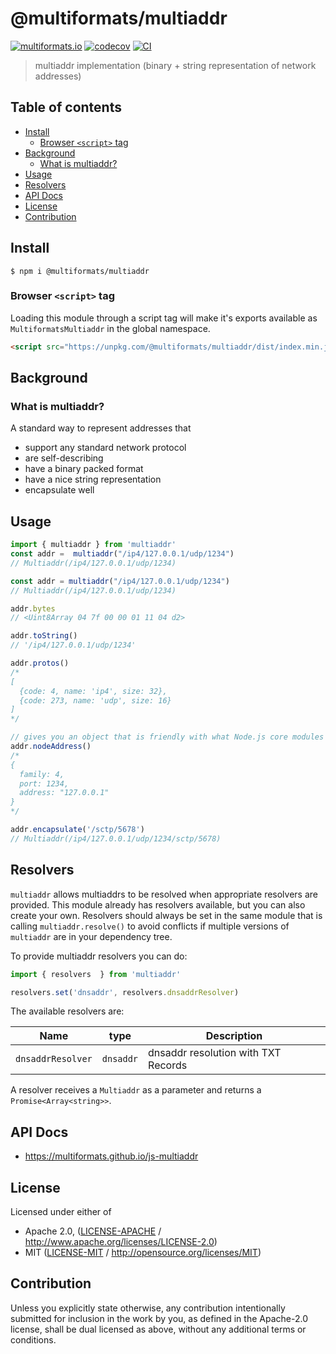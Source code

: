 # @multiformats/multiaddr <!-- omit in toc -->

[![multiformats.io](https://img.shields.io/badge/project-IPFS-blue.svg?style=flat-square)](http://multiformats.io)
[![codecov](https://img.shields.io/codecov/c/github/multiformats/js-multiaddr.svg?style=flat-square)](https://codecov.io/gh/multiformats/js-multiaddr)
[![CI](https://img.shields.io/github/actions/workflow/status/multiformats/js-multiaddr/js-test-and-release.yml?branch=master\&style=flat-square)](https://github.com/multiformats/js-multiaddr/actions/workflows/js-test-and-release.yml?query=branch%3Amaster)

> multiaddr implementation (binary + string representation of network addresses)

## Table of contents <!-- omit in toc -->

- [Install](#install)
  - [Browser `<script>` tag](#browser-script-tag)
- [Background](#background)
  - [What is multiaddr?](#what-is-multiaddr)
- [Usage](#usage)
- [Resolvers](#resolvers)
- [API Docs](#api-docs)
- [License](#license)
- [Contribution](#contribution)

## Install

```console
$ npm i @multiformats/multiaddr
```

### Browser `<script>` tag

Loading this module through a script tag will make it's exports available as `MultiformatsMultiaddr` in the global namespace.

```html
<script src="https://unpkg.com/@multiformats/multiaddr/dist/index.min.js"></script>
```

## Background

### What is multiaddr?

A standard way to represent addresses that

- support any standard network protocol
- are self-describing
- have a binary packed format
- have a nice string representation
- encapsulate well

## Usage

```js
import { multiaddr } from 'multiaddr'
const addr =  multiaddr("/ip4/127.0.0.1/udp/1234")
// Multiaddr(/ip4/127.0.0.1/udp/1234)

const addr = multiaddr("/ip4/127.0.0.1/udp/1234")
// Multiaddr(/ip4/127.0.0.1/udp/1234)

addr.bytes
// <Uint8Array 04 7f 00 00 01 11 04 d2>

addr.toString()
// '/ip4/127.0.0.1/udp/1234'

addr.protos()
/*
[
  {code: 4, name: 'ip4', size: 32},
  {code: 273, name: 'udp', size: 16}
]
*/

// gives you an object that is friendly with what Node.js core modules expect for addresses
addr.nodeAddress()
/*
{
  family: 4,
  port: 1234,
  address: "127.0.0.1"
}
*/

addr.encapsulate('/sctp/5678')
// Multiaddr(/ip4/127.0.0.1/udp/1234/sctp/5678)
```

## Resolvers

`multiaddr` allows multiaddrs to be resolved when appropriate resolvers are provided. This module already has resolvers available, but you can also create your own.  Resolvers should always be set in the same module that is calling `multiaddr.resolve()` to avoid conflicts if multiple versions of `multiaddr` are in your dependency tree.

To provide multiaddr resolvers you can do:

```js
import { resolvers  } from 'multiaddr'

resolvers.set('dnsaddr', resolvers.dnsaddrResolver)
```

The available resolvers are:

| Name              | type      | Description                         |
| ----------------- | --------- | ----------------------------------- |
| `dnsaddrResolver` | `dnsaddr` | dnsaddr resolution with TXT Records |

A resolver receives a `Multiaddr` as a parameter and returns a `Promise<Array<string>>`.

## API Docs

- <https://multiformats.github.io/js-multiaddr>

## License

Licensed under either of

- Apache 2.0, ([LICENSE-APACHE](LICENSE-APACHE) / <http://www.apache.org/licenses/LICENSE-2.0>)
- MIT ([LICENSE-MIT](LICENSE-MIT) / <http://opensource.org/licenses/MIT>)

## Contribution

Unless you explicitly state otherwise, any contribution intentionally submitted for inclusion in the work by you, as defined in the Apache-2.0 license, shall be dual licensed as above, without any additional terms or conditions.
